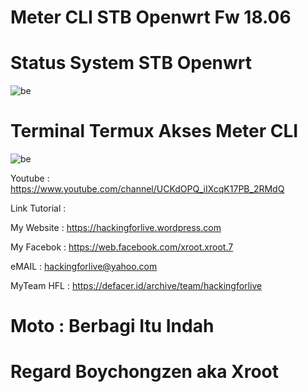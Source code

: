 # Meter CLI STB Openwrt Fw 18.06

# Status System STB Openwrt
![be](https://raw.githubusercontent.com/boychongzen18/status-meter-cli/main/stb~2.jpg)

# Terminal Termux Akses Meter CLI
![be](https://raw.githubusercontent.com/boychongzen18/status-meter-cli/main/meter.jpg)

 Youtube      : https://www.youtube.com/channel/UCKdOPQ_iIXcqK17PB_2RMdQ

Link Tutorial : 

My Website    : https://hackingforlive.wordpress.com

My Facebok    : https://web.facebook.com/xroot.xroot.7

eMAIL         : hackingforlive@yahoo.com      

MyTeam HFL    : https://defacer.id/archive/team/hackingforlive

# Moto : Berbagi Itu Indah

# Regard Boychongzen aka Xroot
